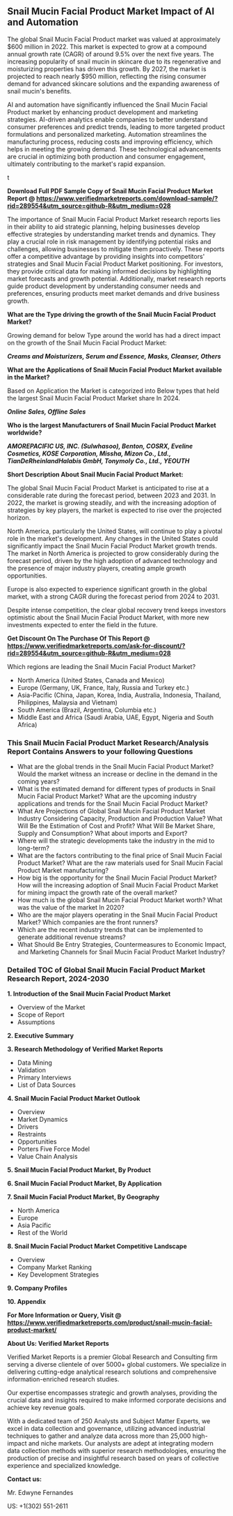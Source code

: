 <h2>Snail Mucin Facial Product Market Impact of AI and Automation</h2><p>The global Snail Mucin Facial Product market was valued at approximately $600 million in 2022. This market is expected to grow at a compound annual growth rate (CAGR) of around 9.5% over the next five years. The increasing popularity of snail mucin in skincare due to its regenerative and moisturizing properties has driven this growth. By 2027, the market is projected to reach nearly $950 million, reflecting the rising consumer demand for advanced skincare solutions and the expanding awareness of snail mucin's benefits.</p><p>AI and automation have significantly influenced the Snail Mucin Facial Product market by enhancing product development and marketing strategies. AI-driven analytics enable companies to better understand consumer preferences and predict trends, leading to more targeted product formulations and personalized marketing. Automation streamlines the manufacturing process, reducing costs and improving efficiency, which helps in meeting the growing demand. These technological advancements are crucial in optimizing both production and consumer engagement, ultimately contributing to the market's rapid expansion.</p>t</p><p id="" class=""><strong>Download Full PDF Sample Copy of Snail Mucin Facial Product Market Report @ <a href="https://www.verifiedmarketreports.com/download-sample/?rid=289554&utm_source=github-R&utm_medium=028" target="_blank">https://www.verifiedmarketreports.com/download-sample/?rid=289554&utm_source=github-R&utm_medium=028</a></strong></p><p>The importance of&nbsp;Snail Mucin Facial Product Market research reports lies in their ability to aid strategic planning, helping businesses develop effective strategies by understanding market trends and dynamics. They play a crucial role in risk management by identifying potential risks and challenges, allowing businesses to mitigate them proactively. These reports offer a competitive advantage by providing insights into competitors' strategies and Snail Mucin Facial Product Market positioning. For investors, they provide critical data for making informed decisions by highlighting market forecasts and growth potential. Additionally, market research reports guide product development by understanding consumer needs and preferences, ensuring products meet market demands and drive business growth.</p><p><strong>What are the&nbsp;Type driving the growth of the Snail Mucin Facial Product Market?</strong></p><p id="" class="">Growing demand for below Type around the world has had a direct impact on the growth of the Snail Mucin Facial Product Market:</p><em><strong>Creams and Moisturizers, Serum and Essence, Masks, Cleanser, Others</strong></em></p><strong>What are the&nbsp;Applications&nbsp;of Snail Mucin Facial Product Market available in the Market?</strong></p><p id="" class="">Based on Application the Market is categorized into Below types that held the largest Snail Mucin Facial Product Market share In 2024.</p><em><strong>Online Sales, Offline Sales</strong></em></p><strong>Who is the largest Manufacturers of Snail Mucin Facial Product Market worldwide?</strong></p><p><em><strong>AMOREPACIFIC US, INC. (Sulwhasoo), Benton, COSRX, Eveline Cosmetics, KOSE Corporation, Missha, Mizon Co., Ltd., TianDeRheinlandHalabis GmbH, Tonymoly Co., Ltd., YEOUTH</strong></em></p><p id="" class=""><strong>Short Description About Snail Mucin Facial Product Market:</strong></p><p>The global Snail Mucin Facial Product Market is anticipated to rise at a considerable rate during the forecast period, between 2023 and 2031. In 2022, the market is growing steadily, and with the increasing adoption of strategies by key players, the market is expected to rise over the projected horizon.</p><p>North America, particularly the United States, will continue to play a pivotal role in the market's development. Any changes in the United States could significantly impact the Snail Mucin Facial Product Market growth trends. The market in North America is projected to grow considerably during the forecast period, driven by the high adoption of advanced technology and the presence of major industry players, creating ample growth opportunities.</p><p>Europe is also expected to experience significant growth in the global market, with a strong CAGR during the forecast period from 2024 to 2031.</p><p>Despite intense competition, the clear global recovery trend keeps investors optimistic about the Snail Mucin Facial Product Market, with more new investments expected to enter the field in the future.</p><p id="" class=""><strong>Get Discount On The Purchase Of This Report @ <a href="https://www.verifiedmarketreports.com/ask-for-discount/?rid=289554&utm_source=github-R&utm_medium=028" target="_blank">https://www.verifiedmarketreports.com/ask-for-discount/?rid=289554&utm_source=github-R&utm_medium=028</a></strong></p>Which regions are leading the Snail Mucin Facial Product Market?</p><ul><li>North America (United States, Canada and Mexico)</li><li>Europe (Germany, UK, France, Italy, Russia and Turkey etc.)</li><li>Asia-Pacific (China, Japan, Korea, India, Australia, Indonesia, Thailand, Philippines, Malaysia and Vietnam)</li><li>South America (Brazil, Argentina, Columbia etc.)</li><li>Middle East and Africa (Saudi Arabia, UAE, Egypt, Nigeria and South Africa)</li></ul><h3 id="" class="">This Snail Mucin Facial Product Market Research/Analysis Report Contains Answers to your following Questions</h3><ul><li>What are the global trends in the Snail Mucin Facial Product Market? Would the market witness an increase or decline in the demand in the coming years?</li><li>What is the estimated demand for different types of products in Snail Mucin Facial Product Market? What are the upcoming industry applications and trends for the Snail Mucin Facial Product Market?</li><li>What Are Projections of Global Snail Mucin Facial Product Market Industry Considering Capacity, Production and Production Value? What Will Be the Estimation of Cost and Profit? What Will Be Market Share, Supply and Consumption? What about imports and Export?</li><li>Where will the strategic developments take the industry in the mid to long-term?</li><li>What are the factors contributing to the final price of Snail Mucin Facial Product Market? What are the raw materials used for Snail Mucin Facial Product Market manufacturing?</li><li>How big is the opportunity for the Snail Mucin Facial Product Market? How will the increasing adoption of Snail Mucin Facial Product Market for mining impact the growth rate of the overall market?</li><li>How much is the global Snail Mucin Facial Product Market worth? What was the value of the market In 2020?</li><li>Who are the major players operating in the Snail Mucin Facial Product Market? Which companies are the front runners?</li><li>Which are the recent industry trends that can be implemented to generate additional revenue streams?</li><li>What Should Be Entry Strategies, Countermeasures to Economic Impact, and Marketing Channels for Snail Mucin Facial Product Market Industry?</li></ul><h3 id="" class="">Detailed TOC of Global Snail Mucin Facial Product Market Research Report, 2024-2030</h3><p id="" class=""><strong>1. Introduction of the Snail Mucin Facial Product Market</strong></p><ul><li>Overview of the Market</li><li>Scope of Report</li><li>Assumptions</li></ul><p id="" class=""><strong>2. Executive Summary</strong></p><p id="" class=""><strong>3. Research Methodology of Verified Market Reports</strong></p><ul><li>Data Mining</li><li>Validation</li><li>Primary Interviews</li><li>List of Data Sources</li></ul><p id="" class=""><strong>4. Snail Mucin Facial Product Market Outlook</strong></p><ul><li>Overview</li><li>Market Dynamics</li><li>Drivers</li><li>Restraints</li><li>Opportunities</li><li>Porters Five Force Model</li><li>Value Chain Analysis</li></ul><p id="" class=""><strong>5. Snail Mucin Facial Product Market, By Product</strong></p><p id="" class=""><strong>6. Snail Mucin Facial Product Market, By Application</strong></p><p id="" class=""><strong>7. Snail Mucin Facial Product Market, By Geography</strong></p><ul><li>North America</li><li>Europe</li><li>Asia Pacific</li><li>Rest of the World</li></ul><p id="" class=""><strong>8. Snail Mucin Facial Product Market Competitive Landscape</strong></p><ul><li>Overview</li><li>Company Market Ranking</li><li>Key Development Strategies</li></ul><p id="" class=""><strong>9. Company Profiles</strong></p><p id="" class=""><strong>10. Appendix</strong></p><p id="" class=""><strong>For More Information or Query, Visit @ <a href="https://www.verifiedmarketreports.com/product/snail-mucin-facial-product-market/" target="_blank">https://www.verifiedmarketreports.com/product/snail-mucin-facial-product-market/</a></strong></p><p id="" class=""><strong>About Us: Verified Market Reports</strong></p><p id="" class="">Verified Market Reports is a premier Global Research and Consulting firm serving a diverse clientele of over 5000+ global customers. We specialize in delivering cutting-edge analytical research solutions and comprehensive information-enriched research studies.</p><p id="" class="">Our expertise encompasses strategic and growth analyses, providing the crucial data and insights required to make informed corporate decisions and achieve key revenue goals.</p><p id="" class="">With a dedicated team of 250 Analysts and Subject Matter Experts, we excel in data collection and governance, utilizing advanced industrial techniques to gather and analyze data across more than 25,000 high-impact and niche markets. Our analysts are adept at integrating modern data collection methods with superior research methodologies, ensuring the production of precise and insightful research based on years of collective experience and specialized knowledge.</p><p id="" class=""><strong>Contact us:</strong></p><p id="" class="">Mr. Edwyne Fernandes</p><p id="" class="">US: +1(302) 551-2611</p>